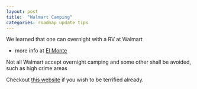 ```yaml
---
layout: post
title:  "Walmart Camping"
categories: roadmap update tips
---
```


We learned that one can overnight with a RV at Walmart

- more info at [El Monte](http://www.elmonterv.com/guide/rv-rental-information/overnight-stay-information/)

Not all Walmart accept overnight camping and some other shall be avoided, such as high crime areas

Checkout [this website](https://www.crimereports.com/) if you wish to be terrified already.

<!-- {% highlight ruby %}
def print_hi(name)
  puts "Hi, #{name}"
end
print_hi('Tom')
#=> prints 'Hi, Tom' to STDOUT.
{% endhighlight %} -->

<!-- Check out the [Jekyll docs][jekyll-docs] for more info on how to get the most out of Jekyll. File all bugs/feature requests at [Jekyll’s GitHub repo][jekyll-gh]. If you have questions, you can ask them on [Jekyll Talk][jekyll-talk].

[jekyll-docs]: http://jekyllrb.com/docs/home
[jekyll-gh]:   https://github.com/jekyll/jekyll
[jekyll-talk]: https://talk.jekyllrb.com/ -->
